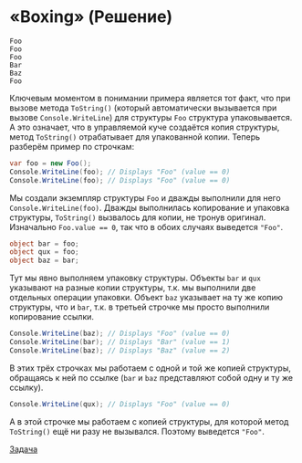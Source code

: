 # «Boxing» (Решение)

```
Foo
Foo
Foo
Bar
Baz
Foo
```

Ключевым моментом в понимании примера является тот факт, что при вызове метода `ToString()` (который автоматически вызывается при вызове `Console.WriteLine`) для структуры `Foo` структура упаковывается. А это означает, что в управляемой куче создаётся копия структуры, метод `ToString()` отрабатывает для упакованной копии. Теперь разберём пример по строчкам:

```cs
var foo = new Foo();
Console.WriteLine(foo); // Displays "Foo" (value == 0)
Console.WriteLine(foo); // Displays "Foo" (value == 0)
```

Мы создали экземпляр структуры `Foo` и дважды выполнили для него `Console.WriteLine(foo)`. Дважды выполнилась копирование и упаковка структуры, `ToString()` вызвалось для копии, не тронув оригинал. Изначально `Foo.value == 0`, так что в обоих случаях выведется `"Foo"`.

```cs
object bar = foo;
object qux = foo;
object baz = bar;
```

Тут мы явно выполняем упаковку структуры. Объекты `bar` и `qux` указывают на разные копии структуры, т.к. мы выполнили две отдельных операции упаковки. Объект `baz` указывает на ту же копию структуры, что и `bar`, т.к. в третьей строчке мы просто выполнили копирование ссылки.

```cs
Console.WriteLine(baz); // Displays "Foo" (value == 0)
Console.WriteLine(bar); // Displays "Bar" (value == 1)
Console.WriteLine(baz); // Displays "Baz" (value == 2)
```

В этих трёх строчках мы работаем с одной и той же копией структуры, обращаясь к ней по ссылке (`bar` и `baz` представляют собой одну и ту же ссылку).

```cs
Console.WriteLine(qux); // Displays "Foo" (value == 0)
```

А в этой строчке мы работаем с копией структуры, для которой метод `ToString()` ещё ни разу не вызывался. Поэтому выведется `"Foo"`.

[Задача](./Boxing-P.md)